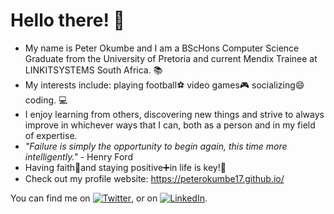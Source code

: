 # Hello there! 👋
- My name is Peter Okumbe and I am a BScHons Computer Science Graduate from the University of Pretoria and current Mendix Trainee at LINKITSYSTEMS South Africa. :books:
- My interests include: playing football:soccer: video games:video_game: socializing:smile: coding. :computer:
- I enjoy learning from others, discovering new things and strive to always improve in whichever ways that I can, both as a person and in my field of expertise.
- *"Failure is simply the opportunity to begin again, this time more intelligently."* - Henry Ford
- Having faith:pray:and staying positive:heavy_plus_sign:in life is key!:key:
- Check out my profile website: https://peterokumbe17.github.io/

You can find me on [![Twitter][1.2]][1], or on [![LinkedIn][2.2]][2].

<!-- Icons -->

[1.2]: http://i.imgur.com/wWzX9uB.png
[2.2]: https://raw.githubusercontent.com/MartinHeinz/MartinHeinz/master/linkedin-3-16.png 

<!-- Links to social media accounts -->

[1]: https://twitter.com/peter_ta1
[2]: https://www.linkedin.com/in/peter-okumbe-65a887203/
